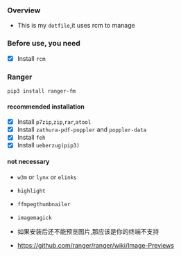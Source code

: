 ### Overview
- This is my `dotfile`,it uses rcm to manage<br/>

### Before use, you need
- [x] Install `rcm`

### Ranger
`pip3 install ranger-fm`
#### recommended installation
- [x] Install `p7zip`,`zip`,`rar`,`atool`
- [x] Install `zathura-pdf-poppler` and `poppler-data`
- [x] Install `feh`
- [x] Install `ueberzug(pip3)`
#### not necessary
- `w3m` or `lynx` or `elinks`
- `highlight`
- `ffmpegthumbnailer`
- `imagemagick`

- 如果安装后还不能预览图片,那应该是你的终端不支持
- https://github.com/ranger/ranger/wiki/Image-Previews
